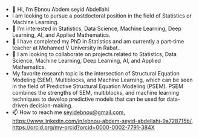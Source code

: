 - 👋 Hi, I’m Ebnou Abdem seyid Abdellahi 
- I am looking to pursue a postdoctoral position in the field of Statistics or Machine Learning.
- 👀 I’m interested in Statistics, Data Science, Machine Learning, Deep Learning, AI, and Applied  Mathematics.
- 🌱 I have completed my PhD in Statistics and am currently a part-time teacher at Mohamed V University in Rabat..
- 💞️ I am looking to collaborate on projects related to Statistics, Data Science, Machine Learning, Deep Learning, AI, and Applied Mathematics.
- My favorite research topic is the intersection of Structural Equation Modeling (SEM), Multiblocks, and Machine Learning, which can be seen in the field of Predictive Structural Equation Modeling (PSEM). PSEM combines the strengths of SEM, multiblocks, and machine learning techniques to develop predictive models that can be used for data-driven decision-making.
- 📫 How to reach me seyidebnou@gmail.com, https://www.linkedin.com/in/ebnou-abdem-seyid-abdellahi-9a728715b/, https://orcid.org/my-orcid?orcid=0000-0002-7791-384X

<!---
Seyid2020/Seyid2020 is a ✨ special ✨ repository because its `README.md` (this file) appears on your GitHub profile.
You can click the Preview link to take a look at your changes.
--->
